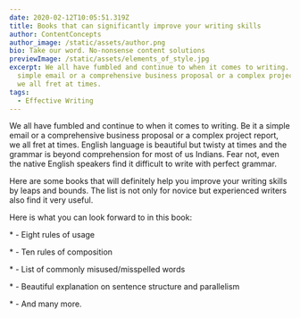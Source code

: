 ```yaml
---
date: 2020-02-12T10:05:51.319Z
title: Books that can significantly improve your writing skills
author: ContentConcepts
author_image: /static/assets/author.png
bio: Take our word. No-nonsense content solutions
previewImage: /static/assets/elements_of_style.jpg
excerpt: We all have fumbled and continue to when it comes to writing. Be it a
  simple email or a comprehensive business proposal or a complex project report,
  we all fret at times.
tags:
  - Effective Writing
---
```

We all have fumbled and continue to when it comes to writing. Be it a simple email or a comprehensive business proposal or a complex project report, we all fret at times. English language is beautiful but twisty at times and the grammar is beyond comprehension for most of us Indians. Fear not, even the native English speakers find it difficult to write with perfect grammar.

Here are some books that will definitely help you improve your writing skills by leaps and bounds. The list is not only for novice but experienced writers also find it very useful.

Here is what you can look forward to in this book:

\* \- Eight rules of usage

\* \- Ten rules of composition

\* \- List of commonly misused/misspelled words

\* \- Beautiful explanation on sentence structure and parallelism

\* \- And many more.